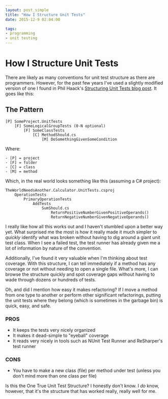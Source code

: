 ```yaml
---
layout: post_simple
title: "How I Structure Unit Tests"
date: 2015-12-9 02:04:00

tags:
- programming
- unit testing
---
```


# How I Structure Unit Tests

There are likely as many conventions for unit test structure as there are programmers. However, for the past few years I've used a slightly modified version of one I found in Phil Haack's [Structuring Unit Tests blog post](http://haacked.com/archive/2012/01/02/structuring-unit-tests.aspx/). It goes like this:

## The Pattern

	[P] SomeProject.UnitTests
		[F] SomeLogicalGroupTests (0-N optional)
			[F] SomeClassTests
				[C] MethodShould.cs
					[M] DoSomethingGivenSomeCondition

Where:

	- [P] = project
	- [F] = folder
	- [C] = class
	- [M] = method

Which, in the real world looks something like this (assuming a C# project):

	TheWorldNeedsAnother.Calculator.UnitTests.csproj
		OperationTests
			PrimaryOperationTests
				AddTests
					SumShould.cs
						ReturnPositiveNumberGivenPositiveOperands()
						ReturnNegativeNumberGivenNegativeOperands()

I really like how all this works out and I haven't stumbled upon a better way yet. What surprised me the most is how it really made it much simpler to *quickly* identify what was broken without having to dig around a giant unit test class. When I see a failed test, the test runner has already given me a lot of information by nature of the convention.

Additionally, I've found it very valuable when I'm thinking about test coverage. With this structure, I can tell immediately if a method has any coverage or not without needing to open a single file. What's more, I can browse the structure quickly and spot coverage gaps without having to wade through dozens or hundreds of tests.

Oh, and did I mention how easy it makes refactoring? If I move a method from one type to another or perform other significant refactorings, putting the unit tests where they belong (which is sometimes in the garbage bin) is quick, easy, and safe.

### PROS

- It keeps the tests very nicely organized
- It makes it dead-simple to "eyeball" coverage
- It reads very nicely in tools such as NUnit Test Runner and ReSharper's test runner

### CONS

- You have to make a new class (file) per method under test (unless you don't mind more than one class per file)

Is this the One True Unit Test Structure? I honestly don't know. I _do_ know, however, that it's the structure that has worked really, really well for me.
